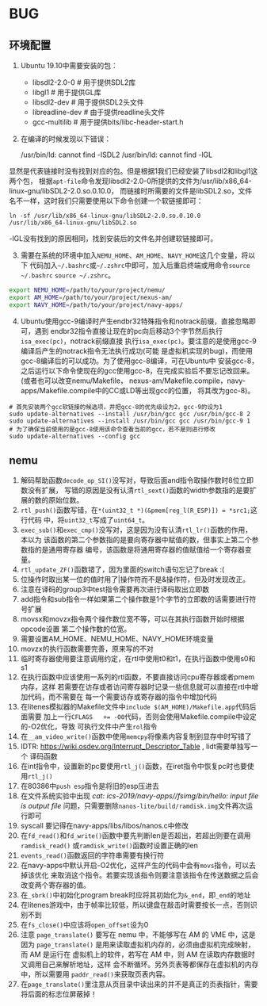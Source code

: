 # BUG

## 环境配置
1. Ubuntu 19.10中需要安装的包：
    - libsdl2-2.0-0     # 用于提供SDL2库
    - libgl1            # 用于提供GL库
    - libsdl2-dev       # 用于提供SDL2头文件
    - libreadline-dev   # 由于提供readline头文件
    - gcc-multilib      # 用于提供bits/libc-header-start.h

2. 在编译的时候发现以下错误：

    /usr/bin/ld: cannot find -lSDL2
    /usr/bin/ld: cannot find -lGL

显然是代表链接时没有找到对应的包。但是根据1我们已经安装了libsdl2和libgl1这两个包，
根据`apt-file`命令发现libsdl2-2.0-0所提供的文件为/usr/lib/x86_64-linux-gnu/libSDL2-2.0.so.0.10.0，
而链接时所需要的文件是libSDL2.so，文件名不一样，这时我们只需要使用以下命令创建一个软链接即可：
```shell
ln -sf /usr/lib/x86_64-linux-gnu/libSDL2-2.0.so.0.10.0 /usr/lib/x86_64-linux-gnu/libSDL2.so
```
-lGL没有找到的原因相同，找到安装后的文件名并创建软链接即可。

3. 需要在系统的环境中加入`NEMU_HOME`、`AM_HOME`、`NAVY_HOME`这几个变量，将以下
代码加入`~/.bashrc`或`~/.zshrc`中即可，加入后重启终端或用命令`source ~/.bashrc`
`source ~/.zshrc`。
```bash
export NEMU_HOME=/path/to/your/project/nemu/
export AM_HOME=/path/to/your/project/nexus-am/
export NAVY_HOME=/path/to/your/project/navy-apps/
```

4. Ubuntu使用gcc-9编译时产生endbr32特殊指令和notrack前缀，直接忽略即可，遇到
endbr32指令直接让现在的pc向后移动3个字节然后执行`isa_exec(pc)`，notrack前缀直接
执行`isa_exec(pc)`。要注意的是使用gcc-9编译后产生的notrack指令无法执行成功(可能
是虚拟机实现的bug)，而使用gcc-8编译后的可以成功。为了使用gcc-8编译，可在Ubuntu中
安装gcc-8，之后运行以下命令使现在的gcc使用gcc-8，在完成实验后不要忘记改回来。 (或者也可以改变nemu/Makefile，
nexus-am/Makefile.compile，navy-apps/Makefile.compile中的CC或LD等出现gcc的位置，
将其改为gcc-8)。
```shell
# 首先安装两个gcc软链接的候选项，并把gcc-8的优先级设为2，gcc-9的设为1
sudo update-alternatives --install /usr/bin/gcc gcc /usr/bin/gcc-8 2
sudo update-alternatives --install /usr/bin/gcc gcc /usr/bin/gcc-9 1
# 为了确保当前使用的是gcc-8使用该命令查看当前的gcc，若不是则进行修改
sudo update-alternatives --config gcc
```

## nemu
1. 解码帮助函数`decode_op_SI()`没写对，导致后面and指令取操作数时8位立即数没有扩展，
写错的原因是没有认清`rtl_sext()`函数的width参数指的是要扩展的数的原始位数。
2. `rtl_push()`函数写错，在`*(uint32_t *)(&pmem[reg_l(R_ESP)]) = *src1;`这行代码
中，将`uint32_t`写成了`uint64_t`。
3. `exec_sub()`和`exec_cmp()`没写对，这是因为没有认清`rtl_lr()`函数的作用，本以为
该函数的第二个参数指的是要向寄存器中赋值的数，但事实上第二个参数指的是通用寄存器
编号，该函数是将通用寄存器的值赋值给一个寄存器变量。
4. `rtl_update_ZF()`函数错了，因为里面的switch语句忘记了break :(
5. 位操作时取出某一位的值时用了|操作符而不是&操作符，但及时发现改正。
6. 注意在译码的group3中test指令需要再次进行译码取出立即数
7. add指令和sub指令一样如果第二个操作数是1个字节的立即数的话需要进行符号扩展
8. movsx和movzx指令两个操作数位宽不等，可以在其执行函数开始时根据opcode设置
第二个操作数的位宽。
9. 需要设置AM_HOME、NEMU_HOME、NAVY_HOME环境变量
10. movzx的执行函数需要完善，原来写的不对
11. 临时寄存器使用要注意调用约定，在rtl中使用t0和t1，在执行函数中使用s0和s1
12. 在执行函数中应该使用一系列的rtl函数，不要直接访问cpu寄存器或者pmem内存，这样
若需要在访存或者访问寄存器时记录一些信息就可以直接在rtl中增加代码，而不需要在
每一个需要访存或寄存器的指令中增加代码
13. 在litenes模拟器的Makefile文件中`include $(AM_HOME)/Makefile.app`代码后面需要
加上一行`CFLAGS   += -O0`代码，否则会使用Makefile.compile中设定的-O2优化，导致
可执行文件中产生`rol`指令
14. 在`__am_video_write()`函数中使用`memcpy`将像素内容复制到显存中时写错了
15. IDTR: https://wiki.osdev.org/Interrupt_Descriptor_Table , lidt需要单独写一个
译码函数
16. 在int指令中，设置新的pc要使用`rtl_j()`函数，在iret指令中恢复pc时也要使用`rtl_j()`
17. 在80386中`push esp`指令是将旧的esp压进去
18. 在文件系统实验中出现 *cat: ics-2019/navy-apps//fsimg/bin/hello: input file is output file*
问题，只需要删除`nanos-lite/build/ramdisk.img`文件再次运行即可
19. syscall 要记得在navy-apps/libs/libos/nanos.c中修改
20. 在`fd_read()`和`fd_write()`函数中要先判断len是否超出，若超出则要在调用`ramdisk_read()`
或`ramdisk_write()`函数时设置正确的len
21. `events_read()`函数返回的字符串需要有换行符
22. 在navy-apps中默认开启-O2优化，这样产生的代码中会有`movs`指令，可以去掉该优化
来取消这个指令。若要实现该指令则要注意该指令在传送数据之后会改变两个寄存器的值。
23. 在`_sbrk()`中初始化program break时应将其初始化为`&_end`，即`_end`的地址
24. 在litenes游戏中，由于帧率比较低，所以键盘在敲击时需要按长一点，否则识别不到
25. 在`fs_close()`中应该将`open_offset`设为0
26. 注意 `page_translate()` 要写在 nemu 中，不能够写在 AM 的 VME 中，这是因为
`page_translate()` 是用来读取虚拟机内存的，必须由虚拟机完成映射，而 AM 是运行在
虚拟机上的软件，若写在 AM 中，则 AM 在读取内存数据时又调用自己来解析地址，这样
会不断循环。另外页表等都保存在虚拟机的内存中，所以需要用 `paddr_read()`来获取页表内容。
27. 在`page_translate()`里注意从页目录中读出来的并不是真正的页表指针，需要将后面的标志位屏蔽掉！
